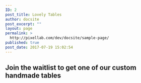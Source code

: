 ```yaml
---
ID: 2
post_title: Lovely Tables
author: docsite
post_excerpt: ""
layout: page
permalink: >
  http://pixellab.com/dev/docsite/sample-page/
published: true
post_date: 2017-07-19 15:02:54
---
```

<h2>Join the waitlist to get one of our custom handmade tables</h2>

<script type="text/javascript" src="https://waitlistr-staging.herokuapp.com/lists/josh/my-thingamabob/premium_button_widget.js"></script>